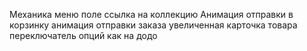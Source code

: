 Механика меню
поле ссылка на коллекцию
Анимация отправки в корзинку
анимация отправки заказа
увеличенная карточка товара
переключатель опций как на додо
